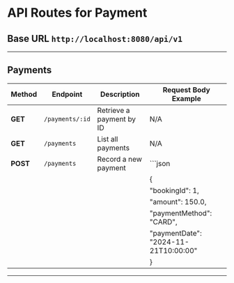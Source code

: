 
# API Routes for Payment

## Base URL `http://localhost:8080/api/v1`

---

## Payments
| Method   | Endpoint             | Description                       | Request Body Example                          |
|----------|----------------------|-----------------------------------|-----------------------------------------------|
| **GET**  | `/payments/:id`      | Retrieve a payment by ID          | N/A                                           |
| **GET**  | `/payments`          | List all payments                 | N/A                                           |
| **POST** | `/payments`          | Record a new payment              | ```json                                      |
|          |                      |                                   | {                                             |
|          |                      |                                   |   "bookingId": 1,                            |
|          |                      |                                   |   "amount": 150.0,                           |
|          |                      |                                   |   "paymentMethod": "CARD",                   |
|          |                      |                                   |   "paymentDate": "2024-11-21T10:00:00"        |
|          |                      |                                   | }                                             |

---
